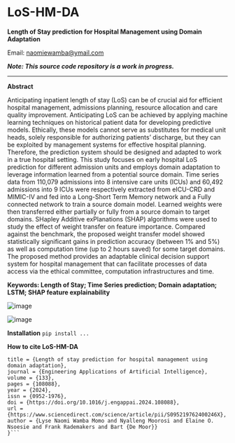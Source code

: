 # LoS-HM-DA
**Length of Stay prediction for Hospital Management using Domain Adaptation**

Email: naomiewamba@ymail.com

***Note: This source code repository is a work in progress.***
_______________________________________________________________________________

**Abstract**

Anticipating inpatient length of stay (LoS) can be of crucial aid for efficient hospital management, admissions planning, resource allocation and care quality improvement. Anticipating LoS can be achieved by applying machine learning techniques on historical patient data for developing predictive models. Ethically, these models cannot serve as substitutes for medical unit heads, solely responsible for authorizing patients’ discharge, but they can be exploited by management systems for effective hospital planning.  Therefore, the prediction system should be designed and adapted to work in a true hospital setting.
This study focuses on early hospital LoS prediction for different admission units and employs domain adaptation to leverage information learned from a potential source domain. Time series data from 110,079 admissions into 8 intensive care units (ICUs) and 60,492 admissions into 9 ICUs were respectively extracted from eICU-CRD and MIMIC-IV and fed into a Long-Short Term Memory network and a Fully connected network to train a source domain model. Learned weights were then transferred either partially or fully from a source domain to target domains. SHapley Additive exPlanations (SHAP) algorithms were used to study the effect of weight transfer on feature importance.
Compared against the benchmark, the proposed weight transfer model showed statistically significant gains in prediction accuracy (between 1% and 5%) as well as computation time (up to 2 hours saved) for some target domains.
The proposed method provides an adaptable clinical decision support system for hospital management that can facilitate processes of data access via the ethical committee, computation infrastructures and time.

**Keywords: Length of Stay; Time Series prediction; Domain adaptation; LSTM; SHAP feature explainability**

![image](https://github.com/LyzeNaomi/Domain-Adaptation-for-LoS-prediction/assets/70583050/f8afa079-b1f1-49c5-920e-d6da75645e67)


![image](https://github.com/LyzeNaomi/Domain-Adaptation-for-LoS-prediction/assets/70583050/51b35083-0179-4a63-99df-db0e10265016)


**Installation**
```pip install ...```

**How to cite LoS-HM-DA**

```@article{MOMO2024108088,
title = {Length of stay prediction for hospital management using domain adaptation},
journal = {Engineering Applications of Artificial Intelligence},
volume = {133},
pages = {108088},
year = {2024},
issn = {0952-1976},
doi = {https://doi.org/10.1016/j.engappai.2024.108088},
url = {https://www.sciencedirect.com/science/article/pii/S095219762400246X},
author = {Lyse Naomi Wamba Momo and Nyalleng Moorosi and Elaine O. Nsoesie and Frank Rademakers and Bart {De Moor}}
}```
